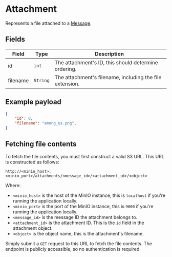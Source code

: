 # Attachment

Represents a file attached to a [Message](./message.md).

## Fields

| Field | Type | Description |
| --- | --- | --- |
| id | `int` | The attachment's ID, this should determine ordering. |
| filename | `String` | The attachment's filename, including the file extension. |

## Example payload

```json
{
    "id": 0,
    "filename": "among_us.png",
}
```

## Fetching file contents

To fetch the file contents, you must first construct a valid S3 URL. This URL is constructed as follows:

```http
http://<minio_host>:<minio_port>/attachments/<message_id>/<attachment_id>/<object>
```

Where:

- `<minio_host>` is the host of the MinIO instance, this is `localhost` if you're running the application locally.
- `<minio_port>` is the port of the MinIO instance, this is `9000` if you're running the application locally.
- `<message_id>` is the message ID the attachment belongs to.
- `<attachment_id>` is the attachment ID. This is the `id` field in the attachment object.
- `<object>` is the object name, this is the attachment's filename.

Simply submit a `GET` request to this URL to fetch the file contents. The endpoint is publicly accessible, so no authentication is required.
